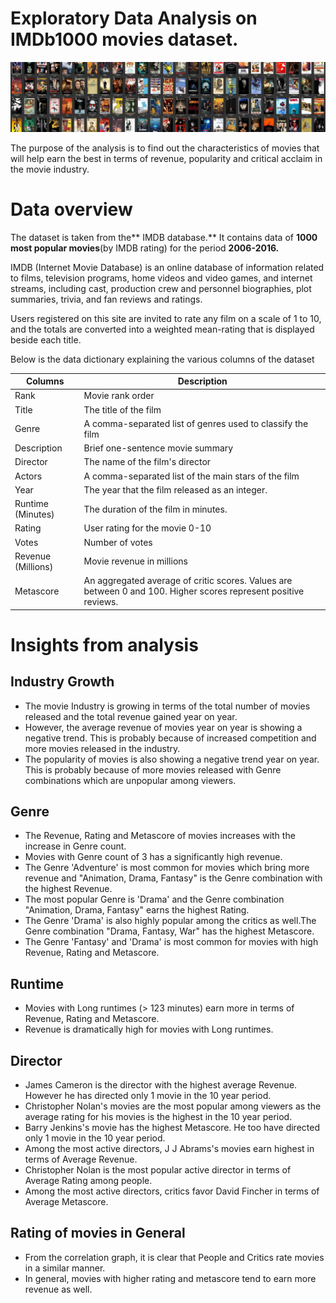 # Exploratory Data Analysis on IMDb1000 movies dataset.

![dataset-cover](https://raw.githubusercontent.com/hnlgangte/EDA/master/images/dataset-cover.jpg "dataset-cover")

The purpose of the analysis is to find out the characteristics of movies that will help earn the best in terms of revenue, popularity and critical acclaim in the movie industry.
# Data overview
The dataset is taken from the** IMDB database.** It contains data of **1000** **most popular movies**(by IMDB rating) for the period **2006-2016.**

IMDB (Internet Movie Database) is an online database of information related to films, television programs, home videos and video games, and internet streams, including cast, production crew and personnel biographies, plot summaries, trivia, and fan reviews and ratings.

Users registered on this site are invited to rate any film on a scale of 1 to 10, and the totals are converted into a weighted mean-rating that is displayed beside each title.

Below is the data dictionary explaining the various columns of the dataset

| Columns | Description     |
|---------|-----------------|
|   Rank  | Movie rank order|
| Title   |The title of the film|
|Genre    | A comma-separated list of genres used to classify the film|
|Description|Brief one-sentence movie summary|
|Director   |The name of the film's director|
|Actors     |A comma-separated list of the main stars of the film|
|Year       |The year that the film released as an integer.|
|Runtime (Minutes)|The duration of the film in minutes.|
|Rating|User rating for the movie 0-10|
|Votes|Number of votes|
|Revenue (Millions) | Movie revenue in millions|
|Metascore|An aggregated average of critic scores. Values are between 0 and 100. Higher scores represent positive reviews.|

# Insights from analysis
## Industry Growth

- The movie Industry is growing in terms of the total number of movies released and the total revenue gained year on year.
- However, the average revenue of movies year on year is showing a negative trend. This is probably because of increased competition and more movies released in the industry.
- The popularity of movies is also showing a negative trend year on year. This is probably because of more movies released with Genre combinations which are unpopular among viewers.
## Genre

- The Revenue, Rating and Metascore of movies increases with the increase in Genre count.
- Movies with Genre count of 3 has a significantly high revenue.
- The Genre 'Adventure' is most common for movies which bring more revenue and "Animation, Drama, Fantasy" is the Genre combination with the highest Revenue.
- The most popular Genre is 'Drama' and the Genre combination "Animation, Drama, Fantasy" earns the highest Rating.
- The Genre 'Drama' is also highly popular among the critics as well.The Genre combination "Drama, Fantasy, War" has the highest Metascore.
- The Genre 'Fantasy' and 'Drama' is most common for movies with high Revenue, Rating and Metascore.
## Runtime

- Movies with Long runtimes (> 123 minutes) earn more in terms of Revenue, Rating and Metascore.
- Revenue is dramatically high for movies with Long runtimes.
## Director

- James Cameron is the director with the highest average Revenue. However he has directed only 1 movie in the 10 year period.
- Christopher Nolan's movies are the most popular among viewers as the average rating for his movies is the highest in the 10 year period.
- Barry Jenkins's movie has the highest Metascore. He too have directed only 1 movie in the 10 year period.
- Among the most active directors, J J Abrams's movies earn highest in terms of Average Revenue.
- Christopher Nolan is the most popular active director in terms of Average Rating among people.
- Among the most active directors, critics favor David Fincher in terms of Average Metascore.
## Rating of movies in General

- From the correlation graph, it is clear that People and Critics rate movies in a similar manner.
- In general, movies with higher rating and metascore tend to earn more revenue as well.

